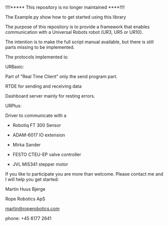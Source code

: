 !!!!*****  This repository is no longer maintained  ****!!!!

The Example.py show how to get started using this library

The purpose of this repository is to provide a framework that enables communication with a Universal Robots robot (UR3, UR5 or UR10).

The intention is to make the full script manual available, but there is still parts missing to be implemented.

The protocols implemented is:

URBasic:

Part of “Real Time Client” only the send program part.

RTDE for sending and receiving data

Dashboard server mainly for resting errors. 

URPlus:

Driver to communicate with a 

-	Robotiq FT 300 Sensor

-	ADAM-6017 IO extension

-	Mirka Sander

-	FESTO CTEU-EP valve controller

-	JVL MIS341 stepper motor

If you like to participate you are more than welcome.
Please contact me and I will help you get started:

Martin Huus Bjerge

Rope Robotics ApS

martin@roperobotics.com

phone: +45 6177 2641